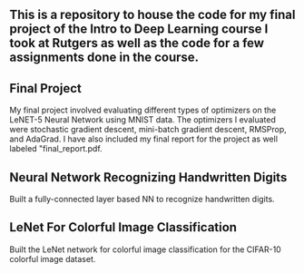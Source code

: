 ## This is a repository to house the code for my final project of the Intro to Deep Learning course I took at Rutgers as well as the code for a few assignments done in the course. 

## Final Project

My final project involved evaluating different types of optimizers on the LeNET-5 Neural Network using MNIST data. The optimizers I evaluated were stochastic gradient descent, mini-batch
gradient descent, RMSProp, and AdaGrad. I have also included my final report for the project as well labeled "final_report.pdf.

## Neural Network Recognizing Handwritten Digits

Built a fully-connected layer based NN to recognize handwritten digits.

## LeNet For Colorful Image Classification

Built the LeNet network for colorful image classification for the CIFAR-10 colorful image dataset.


